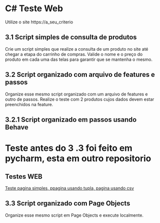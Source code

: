 # C# Teste Web

Utilize o site https://a_seu_criterio

## 3.1 Script simples de consulta de produtos

Crie um script simples que realize a consulta de um produto no site até chegar a etapa do carrinho de compras. Valide o nome e o preço do produto em cada uma das telas para garantir que se mantenha o mesmo.

## 3.2 Script organizado com arquivo de features e passos
Organize esse mesmo script organizado com um arquivo de features e outro de passos. Realize o teste com 2 produtos cujos dados devem estar preenchidos na feature.

## 3.2.1 Script organizado em passos usando Behave

# Teste antes do 3 .3 foi feito em pycharm, esta em outro repositorio
## Testes WEB
[Teste pagina simples, ppagina usando tupla, pagina usando csv](https://github.com/jefshandler/projetoWeb)

## 3.3 Script organizado com Page Objects

Organize esse mesmo script em Page Objects e execute localmente.